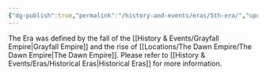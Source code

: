 ```yaml
---
{"dg-publish":true,"permalink":"/history-and-events/eras/5th-era/","updated":"2025-06-10T19:11:47.437+01:00"}
---
```


The Era was defined by the fall of the [[History & Events/Grayfall Empire\|Grayfall Empire]] and the rise of [[Locations/The Dawn Empire/The Dawn Empire\|The Dawn Empire]]. Please refer to [[History & Events/Eras/Historical Eras\|Historical Eras]] for more information. 